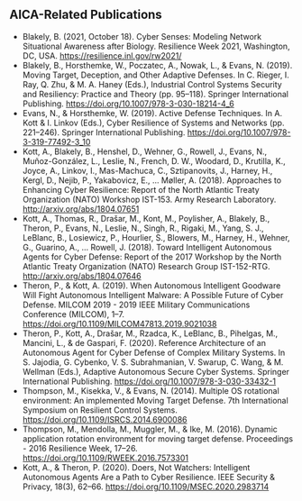 ## AICA-Related Publications ##

* Blakely, B. (2021, October 18). Cyber Senses: Modeling Network Situational Awareness after Biology. Resilience Week 2021, Washington, DC, USA. https://resilience.inl.gov/rw2021/
* Blakely, B., Horsthemke, W., Poczatec, A., Nowak, L., & Evans, N. (2019). Moving Target, Deception, and Other Adaptive Defenses. In C. Rieger, I. Ray, Q. Zhu, & M. A. Haney (Eds.), Industrial Control Systems Security and Resiliency: Practice and Theory (pp. 95–118). Springer International Publishing. https://doi.org/10.1007/978-3-030-18214-4_6
* Evans, N., & Horsthemke, W. (2019). Active Defense Techniques. In A. Kott & I. Linkov (Eds.), Cyber Resilience of Systems and Networks (pp. 221–246). Springer International Publishing. https://doi.org/10.1007/978-3-319-77492-3_10
* Kott, A., Blakely, B., Henshel, D., Wehner, G., Rowell, J., Evans, N., Muñoz-González, L., Leslie, N., French, D. W., Woodard, D., Krutilla, K., Joyce, A., Linkov, I., Mas-Machuca, C., Sztipanovits, J., Harney, H., Kergl, D., Nejib, P., Yakabovicz, E., … Møller, A. (2018). Approaches to Enhancing Cyber Resilience: Report of the North Atlantic Treaty Organization (NATO) Workshop IST-153. Army Research Laboratory. http://arxiv.org/abs/1804.07651
* Kott, A., Thomas, R., Drašar, M., Kont, M., Poylisher, A., Blakely, B., Theron, P., Evans, N., Leslie, N., Singh, R., Rigaki, M., Yang, S. J., LeBlanc, B., Losiewicz, P., Hourlier, S., Blowers, M., Harney, H., Wehner, G., Guarino, A., … Rowell, J. (2018). Toward Intelligent Autonomous Agents for Cyber Defense: Report of the 2017 Workshop by the North Atlantic Treaty Organization (NATO) Research Group IST-152-RTG. http://arxiv.org/abs/1804.07646
* Theron, P., & Kott, A. (2019). When Autonomous Intelligent Goodware Will Fight Autonomous Intelligent Malware: A Possible Future of Cyber Defense. MILCOM 2019 - 2019 IEEE Military Communications Conference (MILCOM), 1–7. https://doi.org/10.1109/MILCOM47813.2019.9021038
* Theron, P., Kott, A., Drašar, M., Rzadca, K., LeBlanc, B., Pihelgas, M., Mancini, L., & de Gaspari, F. (2020). Reference Architecture of an Autonomous Agent for Cyber Defense of Complex Military Systems. In S. Jajodia, G. Cybenko, V. S. Subrahmanian, V. Swarup, C. Wang, & M. Wellman (Eds.), Adaptive Autonomous Secure Cyber Systems. Springer International Publishing. https://doi.org/10.1007/978-3-030-33432-1
* Thompson, M., Kisekka, V., & Evans, N. (2014). Multiple OS rotational environment: An implemented Moving Target Defense. 7th International Symposium on Resilient Control Systems. https://doi.org/10.1109/ISRCS.2014.6900086
* Thompson, M., Mendolla, M., Muggler, M., & Ike, M. (2016). Dynamic application rotation environment for moving target defense. Proceedings - 2016 Resilience Week, 17–26. https://doi.org/10.1109/RWEEK.2016.7573301
* Kott, A., & Theron, P. (2020). Doers, Not Watchers: Intelligent Autonomous Agents Are a Path to Cyber Resilience. IEEE Security & Privacy, 18(3), 62–66. https://doi.org/10.1109/MSEC.2020.2983714
